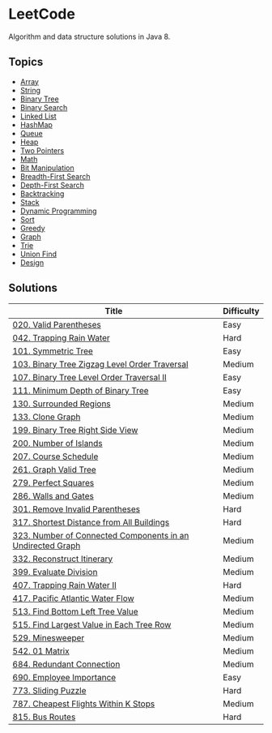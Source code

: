# LeetCode

Algorithm and data structure solutions in Java 8.

## Topics

* [Array](https://github.com/zirui-wang/LeetCode#array)
* [String](https://github.com/zirui-wang/LeetCode#string)
* [Binary Tree](https://github.com/zirui-wang/LeetCode#binary-tree)
* [Binary Search](https://github.com/zirui-wang/LeetCode#binary-search)
* [Linked List](https://github.com/zirui-wang/LeetCode#linked-list)
* [HashMap](https://github.com/zirui-wang/LeetCode#hashmap)
* [Queue](https://github.com/zirui-wang/LeetCode#queue)
* [Heap](https://github.com/zirui-wang/LeetCode#heap)
* [Two Pointers](https://github.com/zirui-wang/LeetCode#two-pointers)
* [Math](https://github.com/zirui-wang/LeetCode#math)
* [Bit Manipulation](https://github.com/zirui-wang/LeetCode#bit-manipulation)
* [Breadth-First Search](./BreadthFirstSearch/README.md)
* [Depth-First Search](https://github.com/zirui-wang/LeetCode#depth-first-search)
* [Backtracking](https://github.com/zirui-wang/LeetCode#backtracking)
* [Stack](https://github.com/zirui-wang/LeetCode#stack)
* [Dynamic Programming](https://github.com/zirui-wang/LeetCode#dynamic-programming)
* [Sort](https://github.com/zirui-wang/LeetCode#sort)
* [Greedy](https://github.com/zirui-wang/LeetCode#greedy)
* [Graph](https://github.com/zirui-wang/LeetCode#graph)
* [Trie](https://github.com/zirui-wang/LeetCode#trie)
* [Union Find](https://github.com/zirui-wang/LeetCode#union-find)
* [Design](https://github.com/zirui-wang/LeetCode#design)

## Solutions

|Title|Difficulty|
|-----|---------|
|[020. Valid Parentheses](./Solutions/020_Valid_Parentheses/README.md)|Easy|
|[042. Trapping Rain Water](./Solutions/042_Trapping_Rain_Water/README.md)|Hard|
|[101. Symmetric Tree](./Solutions/101_Symmetric_Tree/README.md)|Easy|
|[103. Binary Tree Zigzag Level Order Traversal](./Solutions/103_Binary_Tree_Zigzag_Level_Order_Traversal/README.md)|Medium|
|[107. Binary Tree Level Order Traversal II](./Solutions/107_Binary_Tree_Level_Order_Traversal_II/README.md)|Easy|
|[111. Minimum Depth of Binary Tree](./Solutions/111_Minimum_Depth_of_Binary_Tree/README.md)|Easy|
|[130. Surrounded Regions](./Solutions/130_Surrounded_Regions/README.md)|Medium|
|[133. Clone Graph](./Solutions/133_Clone_Graph/README.md)|Medium|
|[199. Binary Tree Right Side View](./Solutions/199_Binary_Tree_Right_Side_View/README.md)|Medium|
|[200. Number of Islands](./Solutions/200_Number_of_Islands/README.md)|Medium|
|[207. Course Schedule](./Solutions/207_Course_Schedule/README.md)|Medium|
|[261. Graph Valid Tree](./Solutions/261_Graph_Valid_Tree/README.md)|Medium|
|[279. Perfect Squares](./Solutions/279_Perfect_Squares/README.md)|Medium|
|[286. Walls and Gates](./Solutions/286_Walls_and_Gates/README.md)|Medium|
|[301. Remove Invalid Parentheses](./Solutions/301_Remove_Invalid_Parentheses/README.md)|Hard|
|[317. Shortest Distance from All Buildings](./Solutions/317_Shortest_Distance_from_All_Buildings/README.md)|Hard|
|[323. Number of Connected Components in an Undirected Graph](./Solutions/323_Number_of_Connected_Components_in_an_Undirected_Graph/README.md)|Medium|
|[332. Reconstruct Itinerary](./Solutions/332_Reconstruct_Itinerary/README.md)|Medium|
|[399. Evaluate Division](./Solutions/399_Evaluate_Division/README.md)|Medium|
|[407. Trapping Rain Water II](./Solutions/407_Trapping_Rain_Water_II/README.md)|Hard|
|[417. Pacific Atlantic Water Flow](./Solutions/417_Pacific_Atlantic_Water_Flow/README.md)|Medium|
|[513. Find Bottom Left Tree Value](./Solutions/513_Find_Bottom_Left_Tree_Value/README.md)|Medium|
|[515. Find Largest Value in Each Tree Row](./Solutions/515_Find_Largest_Value_in_Each_Tree_Row/README.md)|Medium|
|[529. Minesweeper](./Solutions/529_Minesweeper/README.md)|Medium|
|[542. 01 Matrix](./Solutions/542_01_Matrix/README.md)|Medium|
|[684. Redundant Connection](./Solutions/684_Redundant_Connection/README.md)|Medium|
|[690. Employee Importance](./Solutions/690_Employee_Importance/README.md)|Easy|
|[773. Sliding Puzzle](./Solutions/773_Sliding_Puzzle/README.md)|Hard|
|[787. Cheapest Flights Within K Stops](./Solutions/787_Cheapest_Flights_Within_K_Stops/README.md)|Medium|
|[815. Bus Routes](./Solutions/815_Bus_Routes/README.md)|Hard|